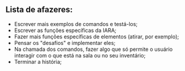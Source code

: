 ## Lista de afazeres:  

* Escrever mais exemplos de comandos e testá-los;  
* Escrever as funções específicas da IARA;  
* Fazer mais funções específicas de elementos (atirar, por exemplo);  
* Pensar os "desafios" e implementar eles;  
* Na chamada dos comandos, fazer algo que só permite o usuário interagir com o que está na sala ou no seu inventário; 
* Terminar a história;  
 
